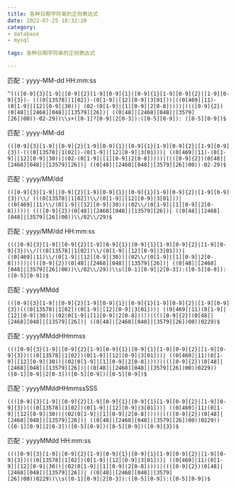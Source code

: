 ```yaml
---
title: 各种日期字符串的正则表达式
date: 2022-07-25 18:32:20
category:
- database
- mysql

tags: 各种日期字符串的正则表达式

---
```


匹配：yyyy-MM-dd HH:mm:ss

`^((([0-9]{3}[1-9]|[0-9]{2}[1-9][0-9]{1}|[0-9]{1}[1-9][0-9]{2}|[1-9][0-9]{3})-
(((0[13578]|1[02])-(0[1-9]|[12][0-9]|3[01]))|((0[469]|11)-(0[1-9]|[12][0-9]|30))|
(02-(0[1-9]|[1][0-9]|2[0-8]))))|((([0-9]{2})(0[48]|[2468][048]|[13579][26])|
((0[48]|[2468][048]|[3579][26])00))-02-29))\\s+([0-1]?[0-9]|2[0-3]):([0-5][0-9]):
([0-5][0-9])$`

匹配：yyyy-MM-dd

`(([0-9]{3}[1-9]|[0-9]{2}[1-9][0-9]{1}|[0-9]{1}[1-9][0-9]{2}|[1-9][0-9]{3})-(((0[13578]|1[02])-(0[1-9]|[12][0-9]|3[01]))|
((0[469]|11)-(0[1-9]|[12][0-9]|30))|(02-(0[1-9]|[1][0-9]|2[0-8]))))|((([0-9]{2})(0[48]|[2468][048]|[13579][26])|
((0[48]|[2468][048]|[3579][26])00))-02-29)$`

匹配：yyyy/MM/dd

`(([0-9]{3}[1-9]|[0-9]{2}[1-9][0-9]{1}|[0-9]{1}[1-9][0-9]{2}|[1-9][0-9]{3})\\/
(((0[13578]|1[02])\\/(0[1-9]|[12][0-9]|3[01]))|((0[469]|11)\\/(0[1-9]|[12][0-9]|30))|(02\\/(0[1-9]|[1][0-9]|2[0-8]))))|
((([0-9]{2})(0[48]|[2468][048]|[13579][26])|
((0[48]|[2468][048]|[3579][26])00))\\/02\\/29)$`

匹配：yyyy/MM/dd HH:mm:ss

`((([0-9]{3}[1-9]|[0-9]{2}[1-9][0-9]{1}|[0-9]{1}[1-9][0-9]{2}|[1-9][0-9]{3})\\/(((0[13578]|1[02])\\/(0[1-9]|[12][0-9]|3[01]))|
((0[469]|11)\\/(0[1-9]|[12][0-9]|30))|(02\\/(0[1-9]|[1][0-9]|2[0-8]))))|((([0-9]{2})(0[48]|[2468][048]|[13579][26])|
((0[48]|[2468][048]|[3579][26])00))\\/02\\/29))\\s([0-1][0-9]|2[0-3]):([0-5][0-9]):([0-5][0-9])$`

匹配：yyyyMMdd

`(([0-9]{3}[1-9]|[0-9]{2}[1-9][0-9]{1}|[0-9]{1}[1-9][0-9]{2}|[1-9][0-9]{3})(((0[13578]|1[02])(0[1-9]|[12][0-9]|3[01]))|
((0[469]|11)(0[1-9]|[12][0-9]|30))|(02(0[1-9]|[1][0-9]|2[0-8]))))|((([0-9]{2})(0[48]|[2468][048]|[13579][26])|
((0[48]|[2468][048]|[3579][26])00))0229)$`

匹配：yyyyMMddHHmmss

`((([0-9]{3}[1-9]|[0-9]{2}[1-9][0-9]{1}|[0-9]{1}[1-9][0-9]{2}|[1-9][0-9]{3})(((0[13578]|1[02])(0[1-9]|[12][0-9]|3[01]))|
((0[469]|11)(0[1-9]|[12][0-9]|30))|(02(0[1-9]|[1][0-9]|2[0-8]))))|((([0-9]{2})(0[48]|[2468][048]|[13579][26])|((0[48]|[2468][048]|[3579][26])00))0229))
([0-1][0-9]|2[0-3])([0-5][0-9])([0-5][0-9])$`

匹配：yyyyMMddHHmmssSSS

`((([0-9]{3}[1-9]|[0-9]{2}[1-9][0-9]{1}|[0-9]{1}[1-9][0-9]{2}|[1-9][0-9]{3})(((0[13578]|1[02])(0[1-9]|[12][0-9]|3[01]))|
((0[469]|11)(0[1-9]|[12][0-9]|30))|(02(0[1-9]|[1][0-9]|2[0-8]))))|((([0-9]{2})(0[48]|[2468][048]|[13579][26])|
((0[48]|[2468][048]|[3579][26])00))0229))([0-1][0-9]|2[0-3])([0-5][0-9])([0-5][0-9])([0-9]{3})$`

匹配：yyyyMMdd HH:mm:ss

`((([0-9]{3}[1-9]|[0-9]{2}[1-9][0-9]{1}|[0-9]{1}[1-9][0-9]{2}|[1-9][0-9]{3})(((0[13578]|1[02])(0[1-9]|[12][0-9]|3[01]))|
((0[469]|11)(0[1-9]|[12][0-9]|30))|(02(0[1-9]|[1][0-9]|2[0-8]))))|((([0-9]{2})(0[48]|[2468][048]|[13579][26])|
((0[48]|[2468][048]|[3579][26])00))0229))\\s([0-1][0-9]|2[0-3]):([0-5][0-9]):([0-5][0-9])$`